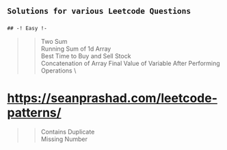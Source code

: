 <h2>

```diff

Solutions for various Leetcode Questions

```

</h2>



```diff
## -! Easy !-
```
>>  Two Sum \
>>  Running Sum of 1d Array \
>>  Best Time to Buy and Sell Stock \
>>  Concatenation of Array
>>  Final Value of Variable After Performing Operations \

# https://seanprashad.com/leetcode-patterns/
>>  Contains Duplicate \
>>   Missing Number

